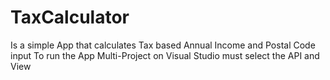 # TaxCalculator
Is a simple App that calculates Tax based Annual Income and Postal Code input
To run the App Multi-Project on Visual Studio must select the API and View 
